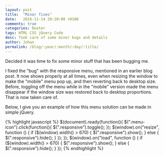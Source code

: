 ```yaml
---
layout: post
title:  "Minor fixes"
date:   2016-11-14 20:20:00 +0100
comments: true
categories: Rooter
tags: HTML CSS jQuery Code
desc: Took care of some minor bugs and details
author: Johan
permalink: /blog/:year/:month/:day/:title/
---
```


Decided it was time to fix some minor stuff that has been bugging me.

I fixed the "bug" with the responsive menu, mentioned in an earlier blog post. It now shows properly at all times, even when resizing the window to make the "mobile" menu pop up, and then reverting back to desktop size. Before, toggling off the menu while in the "mobile" version made the menu disappear if the window size was restored back to desktop proportions. That is now taken care of.

Below, I give you an example of how this menu solution can be made in simple jQuery.

{% highlight javascript %}
$(document).ready(function(){
	$(".menu-icon").click(function(){
		$(".responsive").toggle();
	});
	$(window).on("resize", function () {
		if ($(window).width() > 670) {
			$(".responsive").show();
		} else {
			$(".responsive").hide();
		}
	});
});
$(window).on("load", function () {
	if ($(window).width() > 670) {
		$(".responsive").show();
	} else {
		$(".responsive").hide();
	}
});
{% endhighlight %}